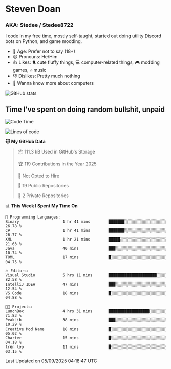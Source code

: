 # Steven Doan
### AKA: Stedee / Stedee8722
I code in my free time, mostly self-taught, started out doing utility Discord bots on Python, and game modding.

- 🤔 Age: Prefer not to say (18+)
- 😄 Pronouns: He/Him
- 👍 Likes: 🐈 cute fluffy things, 💻 computer-related things, 🎮 modding games, 🎶 music
- 👎 Dislikes: Pretty much nothing
- 🥹 Wanna know more about computers

![GitHub stats](https://github-readme-stats-iota-mocha-40.vercel.app/api?username=Stedee8722&show=prs_merged,prs_merged_percentage&show_icons=true&theme=transparent)

## Time I've spent on doing random bullshit, unpaid
<!--START_SECTION:Time I've spent on doing random bullshit, unpaid-->
![Code Time](http://img.shields.io/badge/Code%20Time-324%20hrs%2043%20mins-blue)

![Lines of code](https://img.shields.io/badge/From%20Hello%20World%20I%27ve%20Written-87.2%20thousand%20lines%20of%20code-blue)

**🐱 My GitHub Data** 

> 📦 111.3 kB Used in GitHub's Storage 
 > 
> 🏆 119 Contributions in the Year 2025
 > 
> 🚫 Not Opted to Hire
 > 
> 📜 19 Public Repositories 
 > 
> 🔑 2 Private Repositories 
 > 
📊 **This Week I Spent My Time On** 

```text
💬 Programming Languages: 
Binary                   1 hr 41 mins        ███████░░░░░░░░░░░░░░░░░░   26.78 % 
C#                       1 hr 41 mins        ███████░░░░░░░░░░░░░░░░░░   26.77 % 
XML                      1 hr 21 mins        █████░░░░░░░░░░░░░░░░░░░░   21.63 % 
Java                     40 mins             ███░░░░░░░░░░░░░░░░░░░░░░   10.74 % 
TOML                     17 mins             █░░░░░░░░░░░░░░░░░░░░░░░░   04.75 % 

🔥 Editors: 
Visual Studio            5 hrs 11 mins       █████████████████████░░░░   82.58 % 
IntelliJ IDEA            47 mins             ███░░░░░░░░░░░░░░░░░░░░░░   12.54 % 
VS Code                  18 mins             █░░░░░░░░░░░░░░░░░░░░░░░░   04.88 % 

🐱‍💻 Projects: 
LunchBox                 4 hrs 31 mins       ██████████████████░░░░░░░   71.83 % 
PeakLib                  38 mins             ███░░░░░░░░░░░░░░░░░░░░░░   10.29 % 
Creative Mod Name        18 mins             █░░░░░░░░░░░░░░░░░░░░░░░░   05.02 % 
Charter                  15 mins             █░░░░░░░░░░░░░░░░░░░░░░░░   04.18 % 
trên lớp                 11 mins             █░░░░░░░░░░░░░░░░░░░░░░░░   03.15 % 
```


 Last Updated on 05/09/2025 04:18:47 UTC
<!--END_SECTION:Time I've spent on doing random bullshit, unpaid-->
